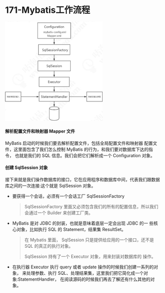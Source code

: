 # 171-Mybatis工作流程

<img src="../../assets/image-20200628220129104.png" alt="image-20200628220129104" style="zoom:50%;" />

#### 解析配置文件和映射器 Mapper 文件

MyBatis 启动的时候我们要去解析配置文件，包括全局配置文件和映射器 配置文件，这里面包含了我们怎么控制 MyBatis 的行为，和我们要对数据库下达的指令， 也就是我们的 SQL 信息。我们会把它们解析成一个 Configuration 对象。

#### 创建 SqlSession 对象

接下来就是我们操作数据库的接口，它在应用程序和数据库中间，代表我们跟数据库之间的一次连接:这个就是 SqlSession 对象。

- 要获得一个会话，必须有一个会话工厂 SqlSessionFactory

  > SqlSessionFactory 里面又必须包含我们的所有的配置信息，所以我们会通过一个 Builder 来创建工厂类。

- MyBatis 是对 JDBC 的封装，也就是意味着底层一定会出现 JDBC 的一 些核心对象，比如执行 SQL 的 Statement，结果集 ResultSet。

  > 在 Mybatis 里面， SqlSession 只是提供给应用的一个接口，还不是 SQL 的真正的执行对象。
  >
  > SqlSession 持有了一个 Executor 对象，用来封装对数据库的 操作。

- 在执行器 Executor 执行 query 或者 update 操作的时候我们创建一系列的对象， 来处理参数、执行 SQL、处理结果集，这里我们把它简化成一个对象:StatementHandler， 在阅读源码的时候我们再去了解还有什么其他的对象。

